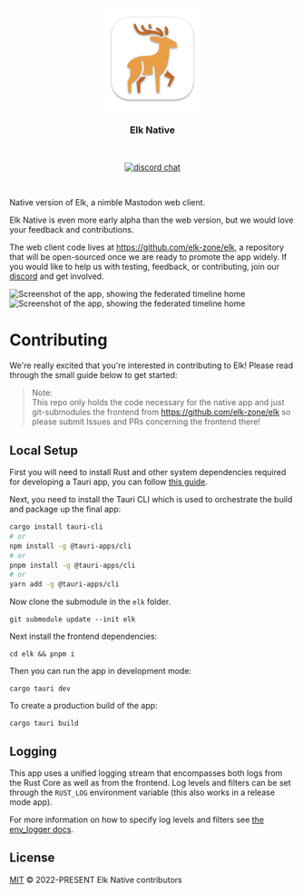 <p align="center">
  <img width="180" src="./logo.png" alt="Elk native logo">
</p>
<h3 align="center">Elk Native</h3>
<br/>
<p align="center">
  <a href="https://chat.elk.zone"><img src="https://img.shields.io/badge/chat-discord-blue?style=flat&logo=discord" alt="discord chat"></a>
</p>
<br/>

Native version of Elk, a nimble Mastodon web client.

Elk Native is even more early alpha than the web version, but we would love your feedback and contributions.

The web client code lives at https://github.com/elk-zone/elk, a repository that will be open-sourced once we are ready to promote the app widely. If you would like to help us with testing, feedback, or contributing, join our [discord](https://chat.elk.zone) and get involved.

![Screenshot of the app, showing the federated timeline home](./Screenshot-light.png#gh-light-mode-only)
![Screenshot of the app, showing the federated timeline home](./Screenshot-dark.png#gh-dark-mode-only)

# Contributing

We're really excited that you're interested in contributing to Elk! Please read through the small guide below to get started:

> Note: 
> <br>
> This repo only holds the code necessary for the native app and just git-submodules the frontend from https://github.com/elk-zone/elk so please submit Issues and PRs concerning the frontend there! 

## Local Setup

First you will need to install Rust and other system dependencies required for developing a Tauri app, you can follow [this guide](https://tauri.app/v1/guides/getting-started/prerequisites).

Next, you need to install the Tauri CLI which is used to orchestrate the build and package up the final app:

```sh
cargo install tauri-cli
# or
npm install -g @tauri-apps/cli
# or 
pnpm install -g @tauri-apps/cli
# or
yarn add -g @tauri-apps/cli
```

Now clone the submodule in the `elk` folder.

```
git submodule update --init elk
```

Next install the frontend dependencies:

```
cd elk && pnpm i
```

Then you can run the app in development mode:

```
cargo tauri dev
```

To create a production build of the app:

```
cargo tauri build
```

## Logging

This app uses a unified logging stream that encompasses both logs from the Rust Core as well as from the frontend. Log levels and filters can be set through the `RUST_LOG` environment variable (this also works in a release mode app).

For more information on how to specify log levels and filters see [the env_logger docs](https://docs.rs/env_logger/latest/env_logger/index.html).

## License

[MIT](./LICENSE) &copy; 2022-PRESENT Elk Native contributors

